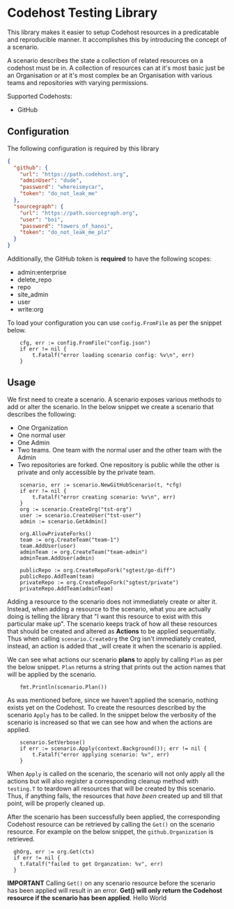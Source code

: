 # Codehost Testing Library

This library makes it easier to setup Codehost resources in a predicatable and reproducible manner. It accomplishes this by introducing the concept of a scenario.

A scenario describes the state a collection of related resources on a codehost must be in. A collection of resources can at it's most basic just be an Organisation or at it's most complex be an Organisation with various teams and repositories with varying permissions.

Supported Codehosts:

- GitHub

## Configuration

The following configuration is required by this library

```json
{
  "github": {
    "url": "https://path.codehost.org",
    "adminUser": "dude",
    "password": "whereismycar",
    "token": "do_not_leak_me"
  },
  "sourcegraph": {
    "url": "https://path.sourcegraph.org",
    "user": "boi",
    "password": "towers_of_hanoi",
    "token": "do_not_leak_me_plz"
  }
}
```

Additionally, the GitHub token is **required** to have the following scopes:

- admin:enterprise
- delete_repo
- repo
- site_admin
- user
- write:org

To load your configuration you can use `config.FromFile` as per the snippet below.

```golang
	cfg, err := config.FromFile("config.json")
	if err != nil {
		t.Fatalf("error loading scenario config: %v\n", err)
	}
```

## Usage

We first need to create a scenario. A scenario exposes various methods to add or alter the scenario. In the below snippet we create a scenario that describes the following:

- One Organization
- One normal user
- One Admin
- Two teams. One team with the normal user and the other team with the Admin
- Two repositories are forked. One repository is public while the other is private and only accessible by the private team.

```golang
	scenario, err := scenario.NewGitHubScenario(t, *cfg)
	if err != nil {
		t.Fatalf("error creating scenario: %v\n", err)
	}
	org := scenario.CreateOrg("tst-org")
	user := scenario.CreateUser("tst-user")
	admin := scenario.GetAdmin()

	org.AllowPrivateForks()
	team := org.CreateTeam("team-1")
	team.AddUser(user)
	adminTeam := org.CreateTeam("team-admin")
	adminTeam.AddUser(admin)

	publicRepo := org.CreateRepoFork("sgtest/go-diff")
	publicRepo.AddTeam(team)
	privateRepo := org.CreateRepoFork("sgtest/private")
	privateRepo.AddTeam(adminTeam)
```

Adding a resource to the scenario does not immediately create or alter it. Instead, when adding a resource to the scenario, what you are actually doing is telling the library that "I want this resource to exist with this particular make up". The scenario keeps track of how all these resources that should be created and altered as **Actions** to be applied sequentially. Thus when calling `scenario.CreateOrg` the Org isn't immediately created, instead, an action is added that \_will create it when the scenario is applied.

We can see what actions our scenario **plans** to apply by calling `Plan` as per the below snippet. `Plan` returns a string that prints out the action names that will be applied by the scenario.

```golang
	fmt.Println(scenario.Plan())
```

As was mentioned before, since we haven't applied the scenario, nothing exists yet on the Codehost. To create the resources described by the scenario `Apply` has to be called. In the snippet below the verbosity of the scenario is increased so that we can see how and when the actions are applied.

```
	scenario.SetVerbose()
	if err := scenario.Apply(context.Background()); err != nil {
		t.Fatalf("error applying scenario: %v", err)
	}
```

When `Apply` is called on the scenario, the scenario will not only apply all the actions but will also register a corresponding cleanup method with `testing.T` to teardown all resources that will be created by this scenario. Thus, if anything fails, the resources that _have been_ created up and till that point, will be properly
cleaned up.

After the scenario has been successfully been applied, the corresponding Codehost resource can be retrieved by calling the `Get()` on the scenario resource. For example on the below snippet, the `github.Organization` is retrieved.

```golang
  ghOrg, err := org.Get(ctx)
  if err != nil {
    t.Fatalf("failed to get Organzation: %v", err)
  }
```

**IMPORTANT** Calling `Get()` on any scenario resource before the scenario has been applied will result in an error. **Get() will only return the Codehost resource if the scenario has been applied**.
Hello World
